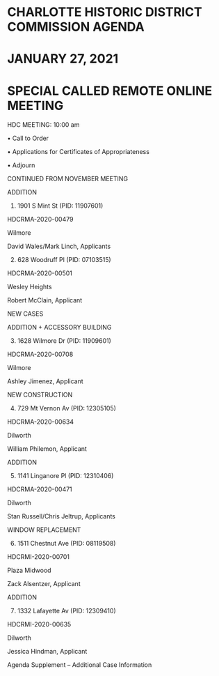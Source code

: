 # CHARLOTTE HISTORIC DISTRICT COMMISSION AGENDA

# JANUARY 27, 2021

# SPECIAL CALLED REMOTE ONLINE MEETING

HDC MEETING: 10:00 am

• Call to Order

• Applications for Certificates of Appropriateness

• Adjourn

CONTINUED FROM NOVEMBER MEETING

ADDITION

1. 1901 S Mint St (PID: 11907601)

HDCRMA-2020-00479

Wilmore

David Wales/Mark Linch, Applicants

2. 628 Woodruff Pl (PID: 07103515)

HDCRMA-2020-00501

Wesley Heights

Robert McClain, Applicant

NEW CASES

ADDITION + ACCESSORY BUILDING

3. 1628 Wilmore Dr (PID: 11909601)

HDCRMA-2020-00708

Wilmore

Ashley Jimenez, Applicant

NEW CONSTRUCTION

4. 729 Mt Vernon Av (PID: 12305105)

HDCRMA-2020-00634

Dilworth

William Philemon, Applicant

ADDITION

5. 1141 Linganore Pl (PID: 12310406)

HDCRMA-2020-00471

Dilworth

Stan Russell/Chris Jeltrup, Applicants

WINDOW REPLACEMENT

6. 1511 Chestnut Ave (PID: 08119508)

HDCRMI-2020-00701

Plaza Midwood

Zack Alsentzer, Applicant

ADDITION

7. 1332 Lafayette Av (PID: 12309410)

HDCRMI-2020-00635

Dilworth

Jessica Hindman, Applicant

Agenda Supplement – Additional Case Information
